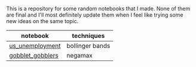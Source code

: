 This is a repository for some random notebooks that I made. None of them are final and I'll most definitely update them when I feel like trying some new ideas on the same topic.

| notebook | techniques |
|---|---|
|[us\_unemployment](https://github.com/mcsalgado/notebooks/blob/master/usa_unemployment.ipynb)| bollinger bands |
|[gobblet\_gobblers](https://github.com/mcsalgado/notebooks/blob/master/gobblet_gobblers.ipynb)| negamax |

